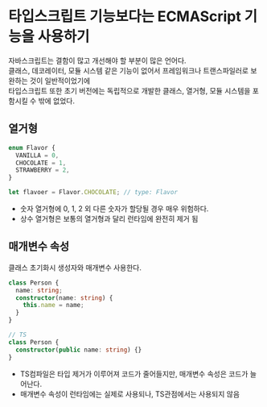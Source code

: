 # 타입스크립트 기능보다는 ECMAScript 기능을 사용하기

자바스크립트는 결함이 많고 개선해야 할 부분이 많은 언어다.
</br>
클래스, 데코레이터, 모듈 시스템 같은 기능이 없어서 프레임워크나 트랜스파일러로 보완하는 것이 일반적이었기에
</br>
타입스크립트 또한 초기 버전에는 독립적으로 개발한 클래스, 열거형, 모듈 시스템을 포함시킬 수 밖에 없었다.

## 열거형

```ts
enum Flavor {
  VANILLA = 0,
  CHOCOLATE = 1,
  STRAWBERRY = 2,
}

let flavoer = Flavor.CHOCOLATE; // type: Flavor
```

- 숫자 열거형에 0, 1, 2 외 다른 숫자가 할당될 경우 매우 위험하다.
- 상수 열거형은 보통의 열거형과 달리 런타임에 완전히 제거 됨

## 매개변수 속성

클래스 초기화시 생성자와 매개변수 사용한다.

```ts
class Person {
  name: string;
  constructor(name: string) {
    this.name = name;
  }
}

// TS
class Person {
  constructor(public name: string) {}
}
```

- TS컴파일은 타입 제거가 이루어져 코드가 줄어들지만, 매개변수 속성은 코드가 늘어난다.
- 매개변수 속성이 런타임에는 실제로 사용되나, TS관점에서는 사용되지 않음
